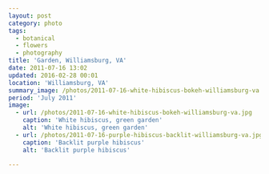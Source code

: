 ```yaml
---
layout: post
category: photo
tags:
  - botanical
  - flowers
  - photography
title: 'Garden, Williamsburg, VA'
date: 2011-07-16 13:02
updated: 2016-02-28 00:01
location: 'Williamsburg, VA'
summary_image: /photos/2011-07-16-white-hibiscus-bokeh-williamsburg-va.jpg
period: 'July 2011'
image:
  - url: /photos/2011-07-16-white-hibiscus-bokeh-williamsburg-va.jpg
    caption: 'White hibiscus, green garden'
    alt: 'White hibiscus, green garden'
  - url: /photos/2011-07-16-purple-hibiscus-backlit-williamsburg-va.jpg
    caption: 'Backlit purple hibiscus'
    alt: 'Backlit purple hibiscus'

---
```

